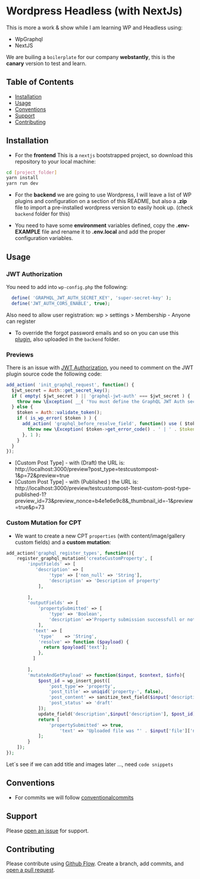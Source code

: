 # Wordpress Headless (with NextJs)

This is more a work & show while I am learning WP and Headless using:

- WpGraphql
- NextJS

We are builing a `boilerplate` for our company **webstantly**, this is the **canary** version to test and learn.

## Table of Contents

- [Installation](#installation)
- [Usage](#usage)
- [Conventions](#conventions)
- [Support](#support)
- [Contributing](#contributing)

## Installation

- For the **frontend** This is a `nextjs` bootstrapped project, so download this repository to your local machine:

```sh
cd [project_folder]
yarn install
yarn run dev
```

- For the **backend** we are going to use Wordpress, I will leave a list of WP plugins and configuration on a section of this README, but also a **.zip** file to import a pre-installed wordpress version to easily hook up. (check `backend` folder for this)

- You need to have some **environment** variables defined, copy the **.env-EXAMPLE** file and rename it to **.env.local** and add the proper configuration variables.


## Usage
### JWT Authorization

You need to add into  `wp-config.php` the following:

```php
  define( 'GRAPHQL_JWT_AUTH_SECRET_KEY', 'super-secret-key' );
  define('JWT_AUTH_CORS_ENABLE', true);
```

Also  need to allow user registration: wp > settings > Membership -  Anyone can register

- To override the forgot password emails and so on you can use this [plugin](https://github.com/carlosloureda/wbs-headless-auth-plugin), also uploaded in the `backend` folder.

### Previews
There is an issue with [JWT Authorization](https://github.com/wpengine/headless-framework/issues/191), you need to comment on the JWT plugin source code the following code:

```js
add_action( 'init_graphql_request', function() {
  $jwt_secret = Auth::get_secret_key();
  if ( empty( $jwt_secret ) || 'graphql-jwt-auth' === $jwt_secret ) {
    throw new \Exception( __( 'You must define the GraphQL JWT Auth secret to use the WPGraphQL JWT Authentication plugin.', 'graphql-jwt-auth' ) );
  } else {
    $token = Auth::validate_token();
    if ( is_wp_error( $token ) ) {
      add_action( 'graphql_before_resolve_field', function() use ( $token ) {
        throw new \Exception( $token->get_error_code() . ' | ' . $token->get_error_message() );
      }, 1 );
    }
  }
});
```

- [Custom Post Type] - with (Draft) the URL is: http://localhost:3000/preview?post_type=testcustompost-1&p=72&preview=true
- [Custom Post Type] - with (Published  ) the URL is: http://localhost:3000/preview/testcustompost-1test-custom-post-type-published-1?preview_id=73&preview_nonce=b4e1e6e9c8&_thumbnail_id=-1&preview=true&p=73


### Custom Mutation for CPT

- We want to create a new CPT `properties` (with content/image/gallery custom fields) and a __custom mutation__:

```php
add_action('graphql_register_types', function(){
    register_graphql_mutation('createCustomProperty', [
        'inputFields' => [
           'description' => [
                'type' => ['non_null' => 'String'],
                'description' => 'Description of property'
            ],
			     
        ],
        'outputFields' => [
            'propertySubmitted' => [
                'type' => 'Boolean',
                'description' =>'Property submission successfull or not',
            ],
          'text' => [
            'type'    => 'String',
            'resolve' => function ($payload) {
              return $payload['text'];
            },
          ]
			
        ],
        'mutateAndGetPayload' => function($input, $context, $info){
            $post_id = wp_insert_post([
                'post_type'=> 'property',
                'post_title' => uniqid('property-', false),
                'post_content' => sanitize_text_field($input['descriptionInput']),
                'post_status' => 'draft'
            ]);
			update_field('description',$input['description'], $post_id);
            return [
				'propertySubmitted' => true,
					'text' => 'Uploaded file was "' . $input['file']['name'] . '" (' . $input['file']['type'] . ').',
			];
        }
    ]);
});
```

Let´s see if we can add title and images later ..., need `code snippets`
## Conventions

- For commits we will follow [conventionalcommits](https://www.conventionalcommits.org/en/v1.0.0/)

## Support

Please [open an issue](https://github.com/carlosloureda/headless-wordpress/issues/new) for support.

## Contributing

Please contribute using [Github Flow](https://guides.github.com/introduction/flow/). Create a branch, add commits, and [open a pull request](https://github.com/carlosloureda/headless-wordpress/compare/).
